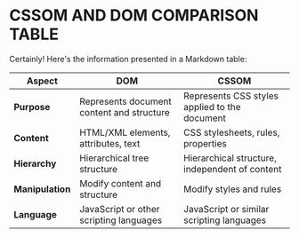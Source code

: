 <!-- @format -->

# **CSSOM AND DOM COMPARISON TABLE**

Certainly! Here's the information presented in a Markdown table:

| Aspect           | DOM                                       | CSSOM                                          |
| ---------------- | ----------------------------------------- | ---------------------------------------------- |
| **Purpose**      | Represents document content and structure | Represents CSS styles applied to the document  |
| **Content**      | HTML/XML elements, attributes, text       | CSS stylesheets, rules, properties             |
| **Hierarchy**    | Hierarchical tree structure               | Hierarchical structure, independent of content |
| **Manipulation** | Modify content and structure              | Modify styles and rules                        |
| **Language**     | JavaScript or other scripting languages   | JavaScript or similar scripting languages      |
